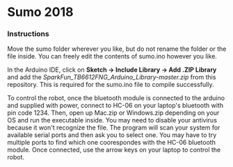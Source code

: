 # Sumo 2018
### Instructions
Move the sumo folder wherever you like, but do not rename the folder or the file inside.
You can freely edit the contents of sumo.ino however you like.

In the Arduino IDE, click on __Sketch -> Include Library -> Add .ZIP Library__ 
and add the *SparkFun_TB6612FNG_Arduino_Library-master.zip* from this repository.  This is required for
the sumo.ino file to compile successfully.

To control the robot, once the bluetooth module is connected to the arduino and supplied with power, connect to HC-06 on your laptop's bluetooth with pin code 1234.  Then, open up Mac.zip or Windows.zip depending on your OS and run the executable inside. You may need to disable your antivirus because it won't recognize the file.  The program will scan your system for available serial ports and then ask you to select one.  You may have to try multiple ports to find which one coorespondes with the HC-06 bluetooth module.  Once connected, use the arrow keys on your laptop to control the robot.
